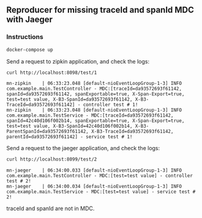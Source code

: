 ## Reproducer for missing traceId and spanId MDC with Jaeger

### Instructions

```bash
docker-compose up
```

Send a request to zipkin application, and check the logs:

```bash
curl http://localhost:8098/test/1
```

```text
mn-zipkin    | 06:33:23.048 [default-nioEventLoopGroup-1-3] INFO  com.example.main.TestController - MDC:[traceId=da93572693f61142, spanId=da93572693f61142, spanExportable=true, X-Span-Export=true, test=test value, X-B3-SpanId=da93572693f61142, X-B3-TraceId=da93572693f61142] - controller test # 1!
mn-zipkin    | 06:33:23.048 [default-nioEventLoopGroup-1-3] INFO  com.example.main.TestService - MDC:[traceId=da93572693f61142, spanId=42c40d106f002b14, spanExportable=true, X-Span-Export=true, test=test value, X-B3-SpanId=42c40d106f002b14, X-B3-ParentSpanId=da93572693f61142, X-B3-TraceId=da93572693f61142, parentId=da93572693f61142] - service test # 1!
```

Send a request to the jaeger application, and check the logs:

```bash
curl http://localhost:8099/test/2
```

```text
mn-jaeger    | 06:34:00.033 [default-nioEventLoopGroup-1-3] INFO  com.example.main.TestController - MDC:[test=test value] - controller test # 2!
mn-jaeger    | 06:34:00.034 [default-nioEventLoopGroup-1-3] INFO  com.example.main.TestService - MDC:[test=test value] - service test # 2!
```

traceId and spanId are not in MDC.